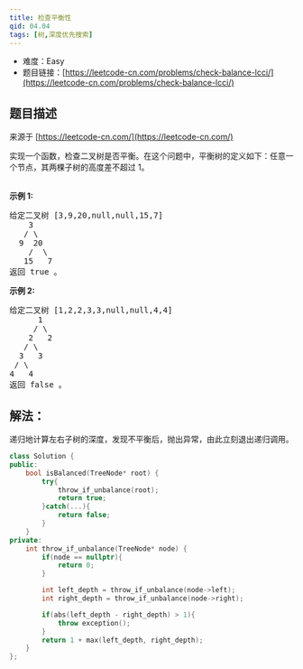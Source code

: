 ```yaml
---
title: 检查平衡性
qid: 04.04
tags: [树,深度优先搜索]
---
```



- 难度：Easy
- 题目链接：[https://leetcode-cn.com/problems/check-balance-lcci/](https://leetcode-cn.com/problems/check-balance-lcci/)


## 题目描述

来源于 [https://leetcode-cn.com/](https://leetcode-cn.com/)

<p>实现一个函数，检查二叉树是否平衡。在这个问题中，平衡树的定义如下：任意一个节点，其两棵子树的高度差不超过 1。</p><br><strong>示例 1:</strong><pre>给定二叉树 [3,9,20,null,null,15,7]<br>    3<br>   / &#92<br>  9  20<br>    /  &#92<br>   15   7<br>返回 true 。</pre><strong>示例 2:</strong><br><pre>给定二叉树 [1,2,2,3,3,null,null,4,4]<br>      1<br>     / &#92<br>    2   2<br>   / &#92<br>  3   3<br> / &#92<br>4   4<br>返回 false 。</pre>

## 解法：

递归地计算左右子树的深度，发现不平衡后，抛出异常，由此立刻退出递归调用。

```c++
class Solution {
public:
    bool isBalanced(TreeNode* root) {
        try{
            throw_if_unbalance(root);
            return true;
        }catch(...){
            return false;
        }
    }
private:
    int throw_if_unbalance(TreeNode* node) {
        if(node == nullptr){
            return 0;
        }

        int left_depth = throw_if_unbalance(node->left);
        int right_depth = throw_if_unbalance(node->right);

        if(abs(left_depth - right_depth) > 1){
            throw exception();
        }
        return 1 + max(left_depth, right_depth);
    }
};
```